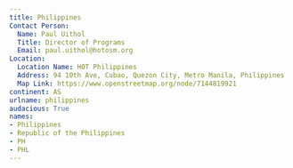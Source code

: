 ```yaml
---
title: Philippines
Contact Person:
  Name: Paul Uithol
  Title: Director of Programs
  Email: paul.uithol@hotosm.org
Location:
  Location Name: HOT Philippines
  Address: 94 10th Ave, Cubao, Quezon City, Metro Manila, Philippines
  Map Link: https://www.openstreetmap.org/node/7144819921
continent: AS
urlname: philippines
audacious: True
names:
- Philippines
- Republic of the Philippines
- PH
- PHL
---
```


